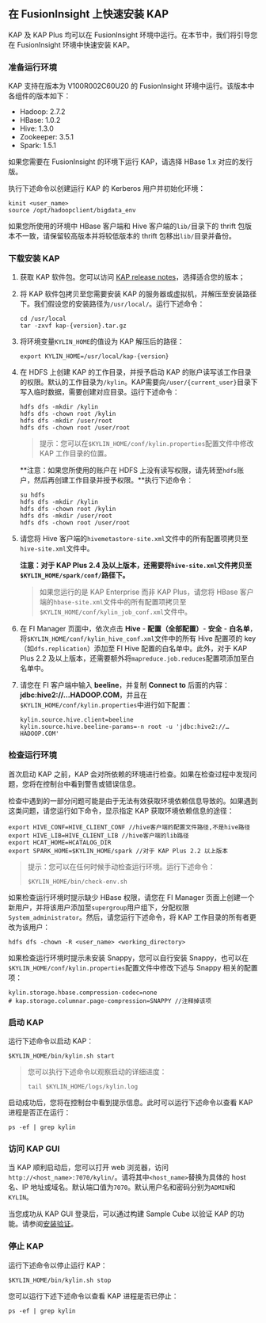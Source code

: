 ## 在 FusionInsight 上快速安装 KAP

KAP 及 KAP Plus 均可以在 FusionInsight 环境中运行。在本节中，我们将引导您在 FusionInsight 环境中快速安装 KAP。

### 准备运行环境

KAP 支持在版本为 V100R002C60U20 的 FusionInsight 环境中运行。该版本中各组件的版本如下：

+ Hadoop: 2.7.2
+ HBase: 1.0.2
+ Hive: 1.3.0
+ Zookeeper: 3.5.1
+ Spark: 1.5.1

如果您需要在 FusionInsight 的环境下运行 KAP，请选择 HBase 1.x 对应的发行版。

执行下述命令以创建运行 KAP 的 Kerberos 用户并初始化环境：

```shell
kinit <user_name>
source /opt/hadoopclient/bigdata_env
```

如果您所使用的环境中 HBase 客户端和 Hive 客户端的`lib/`目录下的 thrift 包版本不一致，请保留较高版本并将较低版本的 thrift 包移出`lib/`目录并备份。

### 下载安装 KAP

1. 获取 KAP 软件包。您可以访问 [KAP release notes](../../release/README.md)，选择适合您的版本；

2. 将 KAP 软件包拷贝至您需要安装 KAP 的服务器或虚拟机，并解压至安装路径下。我们假设您的安装路径为`/usr/local/`。运行下述命令：

   ```shell
   cd /usr/local
   tar -zxvf kap-{version}.tar.gz
   ```

3. 将环境变量`KYLIN_HOME`的值设为 KAP 解压后的路径：

   ```shell
   export KYLIN_HOME=/usr/local/kap-{version}
   ```

4. 在 HDFS 上创建 KAP 的工作目录，并授予启动 KAP 的账户读写该工作目录的权限。默认的工作目录为`/kylin`。KAP需要向`/user/{current_user}`目录下写入临时数据，需要创建对应目录。运行下述命令：

   ```shell
   hdfs dfs -mkdir /kylin
   hdfs dfs -chown root /kylin
   hdfs dfs -mkdir /user/root
   hdfs dfs -chown root /user/root
   ```

   > 提示：您可以在`$KYLIN_HOME/conf/kylin.properties`配置文件中修改 KAP 工作目录的位置。

   **注意：如果您所使用的账户在 HDFS 上没有读写权限，请先转至`hdfs`账户，然后再创建工作目录并授予权限。**执行下述命令：

   ```shell
   su hdfs
   hdfs dfs -mkdir /kylin
   hdfs dfs -chown root /kylin
   hdfs dfs -mkdir /user/root
   hdfs dfs -chown root /user/root
   ```

5. 请您将 Hive 客户端的`hivemetastore-site.xml`文件中的所有配置项拷贝至`hive-site.xml`文件中。

   **注意：对于 KAP Plus 2.4 及以上版本，还需要将`hive-site.xml`文件拷贝至`$KYLIN_HOME/spark/conf/`路径下。**

   > 如果您运行的是 KAP Enterprise 而非 KAP Plus，请您将 HBase 客户端的`hbase-site.xml`文件中的所有配置项拷贝至`$KYLIN_HOME/conf/kylin_job_conf.xml`文件中。

6. 在 FI Manager 页面中，依次点击 **Hive** - **配置（全部配置）**- **安全** - **白名单**，将`$KYLIN_HOME/conf/kylin_hive_conf.xml`文件中的所有 Hive 配置项的 key（如`dfs.replication`）添加至 FI Hive 配置的白名单中。此外，对于 KAP Plus 2.2 及以上版本，还需要额外将`mapreduce.job.reduces`配置项添加至白名单中。

7. 请您在 FI 客户端中输入 **beeline**，并复制 **Connect to** 后面的内容：**jdbc:hive2://…HADOOP.COM**，并且在`$KYLIN_HOME/conf/kylin.properties`中进行如下配置：

   ```properties
   kylin.source.hive.client=beeline
   kylin.source.hive.beeline-params=-n root -u 'jdbc:hive2://…HADOOP.COM'
   ```

### 检查运行环境

首次启动 KAP 之前，KAP 会对所依赖的环境进行检查。如果在检查过程中发现问题，您将在控制台中看到警告或错误信息。

检查中遇到的一部分问题可能是由于无法有效获取环境依赖信息导致的。如果遇到这类问题，请您运行如下命令，显示指定 KAP 获取环境依赖信息的途径：

```properties
export HIVE_CONF=HIVE_CLIENT_CONF //hive客户端的配置文件路径,不是hive路径
export HIVE_LIB=HIVE_CLIENT_LIB //hive客户端的lib路径
export HCAT_HOME=HCATALOG_DIR
export SPARK_HOME=$KYLIN_HOME/spark //对于 KAP Plus 2.2 以上版本
```

> 提示：您可以在任何时候手动检查运行环境。运行下述命令：
>
> ```shell
> $KYLIN_HOME/bin/check-env.sh
> ```

如果检查运行环境时提示缺少 HBase 权限，请您在 FI Manager 页面上创建一个新用户，并将该用户添加至`supergroup`用户组下，分配权限`System_administrator`。然后，请您运行下述命令，将 KAP 工作目录的所有者更改为该用户：

```shell
hdfs dfs -chown -R <user_name> <working_directory>
```

如果检查运行环境时提示未安装 Snappy，您可以自行安装 Snappy，也可以在`$KYLIN_HOME/conf/kylin.properties`配置文件中修改下述与 Snappy 相关的配置项：

```properties
kylin.storage.hbase.compression-codec=none
# kap.storage.columnar.page-compression=SNAPPY //注释掉该项
```

### 启动 KAP

运行下述命令以启动 KAP：

```shell
$KYLIN_HOME/bin/kylin.sh start
```

> 您可以执行下述命令以观察启动的详细进度：
>
> ```shell
> tail $KYLIN_HOME/logs/kylin.log
> ```

启动成功后，您将在控制台中看到提示信息。此时可以运行下述命令以查看 KAP 进程是否正在运行：

```shell
ps -ef | grep kylin
```

### 访问 KAP GUI

当 KAP 顺利启动后，您可以打开 web 浏览器，访问`http://<host_name>:7070/kylin/`。请将其中`<host_name>`替换为具体的 host 名、IP 地址或域名。默认端口值为`7070`。默认用户名和密码分别为`ADMIN`和`KYLIN`。

当您成功从 KAP GUI 登录后，可以通过构建 Sample Cube 以验证 KAP 的功能。请参阅[安装验证](install_validate.cn.md)。

### 停止 KAP

运行下述命令以停止运行 KAP：

```shell
$KYLIN_HOME/bin/kylin.sh stop
```

您可以运行下述下述命令以查看 KAP 进程是否已停止：

```shell
ps -ef | grep kylin
```


